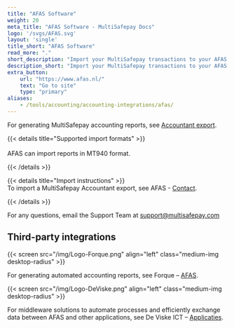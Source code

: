 ```yaml
---
title: "AFAS Software"
weight: 20
meta_title: "AFAS Software - MultiSafepay Docs"
logo: '/svgs/AFAS.svg'
layout: 'single'
title_short: "AFAS Software"
read_more: "."
short_description: "Import your MultiSafepay transactions to your AFAS platform."
description_short: "Import your MultiSafepay transactions to your AFAS platform."
extra_button:
    url: "https://www.afas.nl/" 
    text: "Go to site" 
    type: "primary"
aliases:
    - /tools/accounting/accounting-integrations/afas/
---
```


For generating MultiSafepay accounting reports, see [Accountant export](/accounting/reports/accountant-export/).

{{< details title="Supported import formats" >}}  
&nbsp;  
AFAS can import reports in MT940 format.

{{< /details >}}

{{< details title="Import instructions" >}}
&nbsp;  
To import a MultiSafepay Accountant export, see AFAS - [Contact](https://www.afas.nl/contact).

{{< /details >}}

For any questions, email the Support Team at <support@multisafepay.com>

## Third-party integrations

{{< screen src="/img/Logo-Forque.png" align="left" class="medium-img desktop-radius" >}}

For generating automated accounting reports, see Forque – [AFAS](https://www.forque.nl/afas-consultancy).

{{< screen src="/img/Logo-DeViske.png" align="left" class="medium-img desktop-radius" >}}

For middleware solutions to automate processes and efficiently exchange data between AFAS and other applications, see De Viske ICT – [Applicaties](https://deviske.nl/applicaties/).


